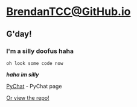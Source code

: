 # BrendanTCC@GitHub.io
## G'day!
### I'm a silly doofus haha

`oh look some code now`

***haha im silly***

[PyChat](https://brendantcc.github.io/PyChat) - PyChat page

[Or view the repo!](https://github.com/brendantcc/PyChat/)
